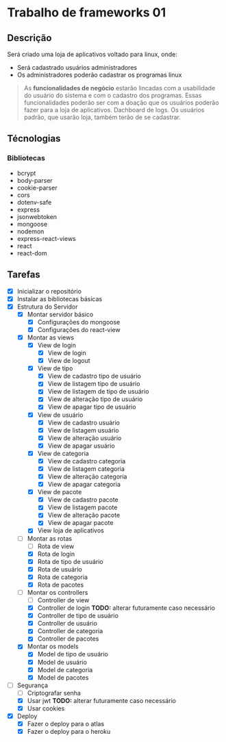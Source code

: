 # Trabalho de frameworks 01

## Descrição

Será criado uma loja de aplicativos voltado para linux, onde:

* Será cadastrado usuários administradores
* Os administradores poderão cadastrar os programas linux

> As **funcionalidades de negócio** estarão lincadas com a usabilidade do usuário do sistema e com o cadastro dos programas.  Essas funcionalidades poderão ser com a doação que os usuários poderão fazer para a loja de aplicativos. Dachboard de logs. Os usuários padrão, que usarão loja, também terão de se cadastrar.

## Técnologias

### Bibliotecas
- bcrypt
- body-parser
- cookie-parser
- cors
- dotenv-safe
- express
- jsonwebtoken
- mongoose
- nodemon
- express-react-views 
- react 
- react-dom 


## Tarefas
- [x] Inicializar o repositório
- [x] Instalar as bibliotecas básicas
- [x] Estrutura do Servidor
    - [x] Montar servidor básico
        - [x] Configurações do mongoose
        - [x] Configurações do react-view
    - [x] Montar as views
        - [x] View de login
            - [x] View de login
            - [x] View de logout
        - [x] View de tipo
            - [x] View de cadastro    tipo de usuário
            - [x] View de listagem    tipo de usuário
            - [x] View de listagem de tipo de usuário
            - [x] View de alteração   tipo de usuário
            - [x] View de apagar      tipo de usuário
        - [x] View de usuário
            - [x] View de cadastro  usuário
            - [x] View de listagem  usuário
            - [x] View de alteração usuário
            - [x] View de apagar    usuário
        - [x] View de categoria
            - [x] View de cadastro   categoria  
            - [x] View de listagem   categoria
            - [x] View de alteração  categoria
            - [x] View de apagar     categoria
        - [x] View de pacote
            - [x] View de cadastro   pacote  
            - [x] View de listagem   pacote
            - [x] View de alteração  pacote
            - [x] View de apagar     pacote
        - [x] View loja de aplicativos
    - [ ] Montar as rotas
        - [ ] Rota de view
        - [x] Rota de login
        - [x] Rota de tipo de usuário
        - [x] Rota de usuário
        - [x] Rota de categoria
        - [x] Rota de pacotes
    - [ ] Montar os controllers
        - [ ] Controller de view
        - [x] Controller de login **TODO:** alterar futuramente caso necessário
        - [x] Controller de tipo de usuário
        - [x] Controller de usuário
        - [x] Controller de categoria
        - [x] Controller de pacotes        
    - [x] Montar os models
        - [x] Model de tipo de usuário
        - [x] Model de usuário
        - [x] Model de categoria
        - [x] Model de pacotes  
- [ ] Segurança
    - [ ] Criptografar senha
    - [x] Usar jwt **TODO:** alterar futuramente caso necessário
    - [x] Usar cookies
- [x] Deploy
    - [x] Fazer o deploy para o atlas
    - [x] Fazer o deploy para o heroku